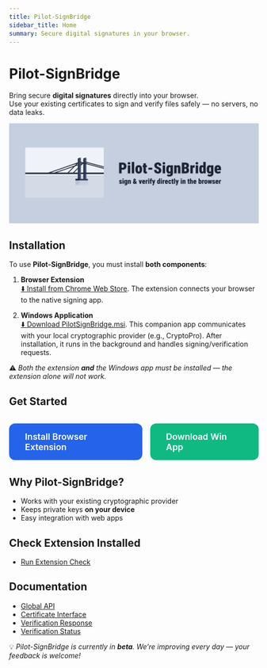 ```yaml
---
title: Pilot-SignBridge
sidebar_title: Home
summary: Secure digital signatures in your browser.
---
```


# Pilot-SignBridge

Bring secure **digital signatures** directly into your browser.  
Use your existing certificates to sign and verify files safely — no servers, no data leaks.  

![Pilot-SignBridge](signbridge.png)

## Installation

To use **Pilot-SignBridge**, you must install **both components**:

1. **Browser Extension**  
  [⬇️ Install from Chrome Web Store](https://chromewebstore.google.com/detail/pilot-signbridge/pmdljejbakkiijaijbbgndoaignbllfp). The extension connects your browser to the native signing app.  

2. **Windows Application**  
  [⬇️ Download PilotSignBridge.msi](https://github.com/pilotextensions/pilot-signbridge/releases/download/v1.0.1/PilotSignBridge.msi). This companion app communicates with your local cryptographic provider (e.g., CryptoPro). After installation, it runs in the background and handles signing/verification requests.  

⚠️ *Both the extension **and** the Windows app must be installed — the extension alone will not work.*  


## Get Started

<div style="display:flex; gap:1rem; margin:2rem 0;">
  <a href="https://chrome.google.com/webstore/detail/pilot-signbridge/pmdljejbakkiijaijbbgndoaignbllfp" 
     style="background:#2563eb; color:white; padding:1rem 2rem; border-radius:12px; text-decoration:none; font-weight:600; font-size:1.1rem;">
    Install Browser Extension
  </a>
  <a href="https://github.com/pilotextensions/pilot-signbridge/releases/download/v1.0.0/PilotSignBridge.msi" 
     style="background:#10b981; color:white; padding:1rem 2rem; border-radius:12px; text-decoration:none; font-weight:600; font-size:1.1rem;">
    Download Win App
  </a>
</div>


## Why Pilot-SignBridge?

- Works with your existing cryptographic provider  
- Keeps private keys **on your device**  
- Easy integration with web apps  


## Check Extension Installed

- [Run Extension Check](check-extension.md)  


## Documentation

- [Global API](api/global.md)  
- [Certificate Interface](api/certificate.md)  
- [Verification Response](api/verification.md)  
- [Verification Status](api/verificationstatus.md)  


💡 *Pilot-SignBridge is currently in **beta**. We’re improving every day — your feedback is welcome!*  
